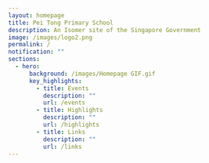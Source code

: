```yaml
---
layout: homepage
title: Pei Tong Primary School
description: An Isomer site of the Singapore Government
image: /images/logo2.png
permalink: /
notification: ""
sections:
  - hero:
      background: /images/Homepage GIF.gif
      key_highlights:
        - title: Events
          description: ""
          url: /events
        - title: Highlights
          description: ""
          url: /highlights
        - title: Links
          description: ""
          url: /links
---
```

